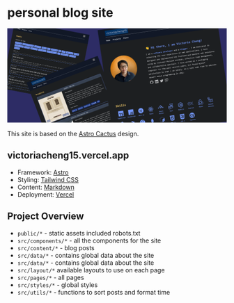 # personal blog site

![personal blog site screenshot - home, projects and posts pages](./personal-blog-site-screenshot.png)

This site is based on the [Astro Cactus](https://astro.build/themes/details/astro-cactus/) design.

## victoriacheng15.vercel.app

- Framework: [Astro](https://astro.build/)
- Styling: [Tailwind CSS](https://tailwindcss.com/)
- Content: [Markdown](https://www.markdownguide.org/)
- Deployment: [Vercel](https://vercel.com/)

## Project Overview

- `public/*` - static assets included robots.txt
- `src/components/*` - all the components for the site
- `src/content/*` - blog posts
- `src/data/*` - contains global data about the site
- `src/data/*` - contains global data about the site
- `src/layout/*` available layouts to use on each page
- `src/pages/*` - all pages
- `src/styles/*` - global styles
- `src/utils/*` - functions to sort posts and format time
